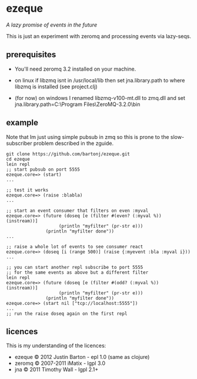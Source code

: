 ezeque
======

*A lazy promise of events in the future*

This is just an experiment with zeromq and processing events via lazy-seqs.

prerequisites
-------------

* You'll need zeromq 3.2 installed on your machine.

* on linux if libzmq isnt in /usr/local/lib then set jna.library.path to where libzmq is installed (see project.clj)

* (for now) on windows I renamed libzmq-v100-mt.dll to zmq.dll and set jna.library.path=C:\Program Files\ZeroMQ-3.2.0\bin

example
-------

Note that Im just using simple pubsub in zmq so this is prone to the slow-subscriber problem described in the zguide.

    git clone https://github.com/bartonj/ezeque.git
    cd ezeque
    lein repl
    ;; start pubsub on port 5555
    ezeque.core=> (start)
    ...

    ;; test it works
    ezeque.core=> (raise :blabla)
    ...

    ;; start an event consumer that filters on even :myval
    ezeque.core=> (future (doseq [e (filter #(even? (:myval %)) (instream))]
                        (println "myfilter" (pr-str e))) 
                   (println "myfilter done"))
    ...

    ;; raise a whole lot of events to see consumer react
    ezeque.core=> (doseq [i (range 500)] (raise {:myevent :bla :myval i}))
    ...

    ;; you can start another repl subscribe to port 5555
    ;; for the same events as above but a different filter
    lein repl
    ezeque.core=> (future (doseq [e (filter #(odd? (:myval %)) (instream))]
                        (println "myfilter" (pr-str e))) 
                   (println "myfilter done"))
    ezeque.core=> (start nil ["tcp://localhost:5555"])
    ...
    ;; run the raise doseq again on the first repl


licences
--------

This is my understanding of the licences:

* ezeque &copy; 2012 Justin Barton - epl 1.0 (same as clojure)
* zeromq &copy; 2007-2011 iMatix - lgpl 3.0
* jna &copy; 2011 Timothy Wall - lgpl 2.1+
